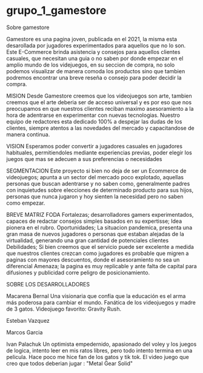 # grupo_1_gamestore

Sobre gamestore

Gamestore es una pagina joven, publicada en el 2021, la misma esta desarollada por jugadores experimentados para aquellos que no lo son. Este E-Commerce brinda asistencia y consejos para aquellos clientes casuales, que necesitan una guia o no saben por donde empezar en el amplio mundo de los videjuegos, en su seccion de compra, no solo podemos visualizar de manera comoda los productos sino que tambien podremos encontrar una breve reseña o consejo para poder decidir la compra. 

MISION
Desde Gamestore creemos que los videojuegos son arte, tambien creemos que el arte deberia ser de acceso universal y es por eso que nos preocupamos en que nuestros clientes reciban maximo asesoramiento a la hora de adentrarse en experimentar con nuevas tecnologias. Nuestro equipo de redactores esta dedicado 100% a despejar las dudas de los clientes, siempre atentos a las novedades del mercado y capacitandose de manera continua.

VISION
Esperamos poder convertir a jugadores casuales en jugadores habituales, permitiendoles mediante experiencias previas, poder elegir los juegos que mas se adecuen a sus preferencias o necesidades

SEGMENTACION
Este proyecto si bien no deja de ser un Ecommerce de videojuegos; apunta a un sector del mercado poco explotado, aquellas personas que buscan adentrarse y no saben como, generalmente padres con inquietudes sobre elecciones de determinado producto para sus hijos, personas que nunca jugaron y hoy sienten la necesidad pero no saben como empezar. 

BREVE MATRIZ FODA
Fortalezas; desarrolladores gamers experimentados, capaces de redactar consejos simples basados en su expertisse; Idea pionera en el rubro.
Oportunidades; La situacion pandemica, presenta una gran masa de nuevos jugadores o personas que estaban alejadas de la virtualidad, generando una gran cantidad de potenciales clientes
Debilidades; Si bien creemos que el servicio puede ser excelente a medida que nuestros clientes crezcan como jugadores es probable que migren a paginas con mayores descuentos, donde el asesoramiento no sea un diferencial
Amenaza; la pagina es muy replicable y ante falta de capital para difusiones y publicidad corre peligro de posicionamiento.



SOBRE LOS DESARROLLADORES

Macarena Bernal 
Una visionaria que confía que la educación es el arma más poderosa para cambiar el mundo. Fanática de los videojuegos y madre de 3 gatos. Videojuego favorito: Gravity Rush.

Esteban Vazquez

Marcos Garcia

Ivan Palachuk
Un optimista empedernido, apasionado del voley y los juegos de logica, intento leer en mis ratos libres, pero todo intento termina en una pelicula. Hace poco me hice fan de los gatos y tik tok. El video juego que creo que todos deberian jugar : "Metal Gear Solid"






